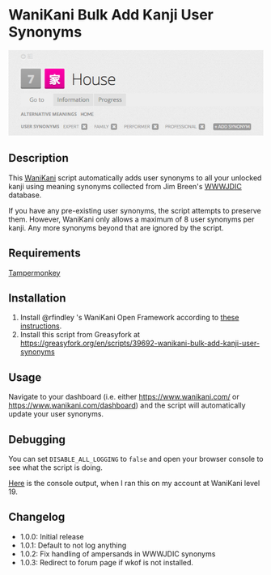 # WaniKani Bulk Add Kanji User Synonyms

![House kanji with user synonyms automatically added](screenshots/house.png)

## Description

This [WaniKani](https://www.wanikani.com) script automatically adds user synonyms to all your unlocked kanji using meaning synonyms collected from Jim Breen's [WWWJDIC](http://nihongo.monash.edu/cgi-bin/wwwjdic) database.

If you have any pre-existing user synonyms, the script attempts to preserve them. However, WaniKani only allows a maximum of 8 user synonyms per kanji. Any more synonyms beyond that are ignored by the script.

## Requirements

[Tampermonkey](http://tampermonkey.net/)

## Installation

1. Install @rfindley 's WaniKani Open Framework according to [these instructions](https://github.com/rfindley/wanikani-open-framework#installation).
2. Install this script from Greasyfork at https://greasyfork.org/en/scripts/39692-wanikani-bulk-add-kanji-user-synonyms

## Usage

Navigate to your dashboard (i.e. either <https://www.wanikani.com/> or <https://www.wanikani.com/dashboard>) and the script will automatically update your user synonyms.

## Debugging

You can set `DISABLE_ALL_LOGGING` to `false` and open your browser console to see what the script is doing. 

[Here](https://github.com/normful/wanikani-bulk-add-kanji-user-synonyms/blob/master/output.txt) is the console output, when I ran this on my account at WaniKani level 19.

## Changelog

- 1.0.0: Initial release
- 1.0.1: Default to not log anything
- 1.0.2: Fix handling of ampersands in WWWJDIC synonyms
- 1.0.3: Redirect to forum page if wkof is not installed.
